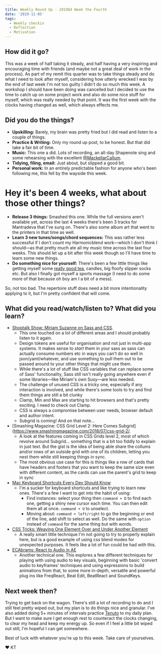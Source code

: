 ```yaml
---
title: Weekly Round Up - 2019Q4 Week the Fourth
date: '2019-11-05'
tags:
  - Weekly checkin
  - Reflection
  - Motivation
---
```


## How did it go?

This was a week of half taking it steady, and half having a very inspiring and encouraging time with friends (and maybe not a great deal of work in the process). As part of my remit this quarter was to take things steady and do what I need to look after myself, considering how utterly wrecked I was by the end of last week I'm not too guilty I didn't do so much this week. A workshop I should have been doing was cancelled but I decided to use the time to catch up on some project work and also do some nice stuff for myself, which was really needed by that point. It was the first week with the clocks having changed as well, which always effects me.

## Did you do the things?
- **Upskilling:** Barely, my brain was pretty fried but I did read and listen to a couple of things.
- **Practice & Writing:** Only my round up post, to be honest. But that did take a fair bit of time.
- **Music:** This one a did. Lots of recording, an all-day Shapenote sing and some rehearsing with the excellent [@MackellarCallum](https://twitter.com/MackellarCallum).
- **Tidying, filing, email:** Just about, but slipped a good bit.
- **Personal work:** In an entirely predictable fashion for anyone who's been following me, this fell by the wayside this week.

# Hey it's been 4 weeks, what about those other things?

- **Release 3 things:** Smashed this one. While the full versions aren't available yet, across the last 4 weeks there's been 3 tracks for Mantradeva that I've sung on. There's also some album art that went to the printers in that time as well.
- **Learn 3 new tunes/songs/chord sequences:** This was rather less successful if I don't count my Harmonicblend work—which I don't think I should—as that pretty much ate all my music time across the last four weeks. This should let up a bit after this week though so I'll have time to learn some new things.
- **Do something nice for yourself:** There's been a few little things like getting myself some [really good tea](https://birdandblendtea.com/uk_en/baby-spice.html), candles, big floofy slipper socks etc. But also I finally got myself a sports massage (I need to do some more of that because oh boy am I a bit of a mess).

So, not too bad. The repertoire stuff does need a bit more intentionality applying to it, but I'm pretty confident that will come.

## What did you read/watch/listen to? What did you learn?

- [Shoptalk Show: Miriam Suzanne on Sass and CSS](https://shoptalkshow.com/episodes/384/).
 	- This one touched on a lot of different areas and I should probably listen to it again.
  - Design tokens are useful for organisation and not just in multi-app systems. It makes sense to _start_ them in your sass as sass can actually consume numbers etc in ways you can't do so well in json/yaml/whatever, and use something to pull them out to be passed around to your other things that might use them.
  - While there's a lot of stuff like CSS variables that can replace some of Sass' functionality, Sass still isn't really going anywhere even if some libraries—like Miriam's own Susy—are less needed.
  - The challenge of unused CSS is a tricky one, especially if any interaction is involved, and while there's some tools to try and find them things are still a bit clunky
  - Clamp, Min and Max are starting to hit browsers and that's pretty exciting. I need to check out Clamp.
  - CSS is always a compromise between user needs, browser default and author intent.
  - Subgrid is coming! And on that note...
- [Smashing Magazine: CSS Grid Level 2: Here Comes Subgrid](https://www.smashingmagazine.com/2018/07/css-grid-2/.
	- A look at the features coming in CSS Grids level 2, most of which revolve around Subgrid... something that is a bit too fiddly to explain in just text. But the gist is the idea of being able share the collums and/or rows of an outside grid with one of its children, letting you nest them while still keeping things in sync.
  - The most obvious use case for this is things like a row of cards that have headers and footers that you want to keep the same size even with different content, as the cards can use the parent's grid to keep in sync
- [Mac Keyboard Shortcuts Every Dev Should Know](https://dev.to/torianne02/mac-keyboard-shortcuts-every-new-dev-should-know-169l)
  - I'm a sucker for keyboard shortcuts and like trying to learn new ones. There's a few I want to get into the habit of using:
    - Find instances: select your thing then `command + D` to find each one, getting a shiny new cursor each time. You can then edit them all at once. `command + U` to unselect.
    - Moving about: `command + left/right` to go the beginning or end of the line, add shift to select as well. Do the same with `option` instead of `command` for the same thing but with words.
- [CSS Tricks: Weaving One Element Over and Under Another Element](https://css-tricks.com/weaving-one-element-over-and-under-another-element/)
  - A really smart little technique I'm not going to try to properly explain here, but is a good example of using css blend modes for unexpected purposes. It feels like a lot of fun could be had with this.
- [ECAbrams: React to Audio in AE](https://www.youtube.com/watch?v=n87AkeEwgQg)
  - Another technical one. This explores a few different techniques for playing with using audio to key visuals, beginning with basic 'convert audio to keyframes' techniques and using expressions to build animations from that, to some more in-depth, versatile and powerful plug ins like FreqReact, Beat Edit, BeatReact and SoundKeys.


## Next week then?

Trying to get back on the wagon. There's still a lot of recording to do and I still feel pretty wiped out, but my plan is to do things nice and granular. I've also added doing 5+ minutes of intervals practice [Tenuto](https://www.musictheory.net/products/tenuto) to my daily plan. But I want to make sure I get enough rest to counteract the clocks changing, to clear my head and keep my energy up. So even if I feel a little bit wiped out still, I'm hopeful I can get somewhere.

Best of luck with whatever you're up to this week. Take care of yourselves.

&#9829; KT
